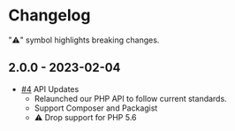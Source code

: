 # Changelog

"⚠️" symbol highlights breaking changes.

## 2.0.0 - 2023-02-04
* [#4](https://github.com/tiendanube/tiendanube-php-sdk/pull/4) API Updates
    * Relaunched our PHP API to follow current standards.
    * Support Composer and Packagist
    * ⚠️ Drop support for PHP 5.6

